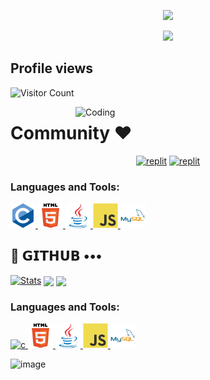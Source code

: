 
<!---
TECH-NERDS-19/TECH-NERDS-19 is a ✨ special ✨ repository because its `README.md` (this file) appears on your GitHub profile.
You can click the Preview link to take a look at your changes.
--->

<!---##TechNerds text--->
<p align="center">
  <a href="https://github.com/TECH-NERDS-19/readme-typing-svg">
    <img src="https://readme-typing-svg.demolab.com/?lines=𝐓𝐞𝐜𝐡𝐍𝐞𝐫𝐝𝐬&font=Fira%20SemiBold&center=true&width=480&height=45&color=fff68f&vCenter=true&pause=1000&size=40" /></a>
</p>

<!--##Description text-->
<p align="center">
  <a href="https://github.com/TECH-NERDS-19/readme-typing-svg">
    <img src="https://readme-typing-svg.demolab.com/?lines=ᴛᴜʀɴɪɴɢ%20ᴅʀᴇᴀᴍꜱ%20ɪɴᴛᴏ%20ᴄᴏᴅᴇ.;ɴᴅʀᴋ%20ꜰɪʀꜱᴛ%20ɢʀᴀᴅᴇ%20ᴄᴏʟʟᴇɢᴇ,%20ʜᴀꜱꜱᴀɴ&font=Fira%20Code&center=true&width=500&height=45&color=f75c7e&vCenter=true&pause=1000&size=22" /></a>
</p>

## Profile views 
![Visitor Count](https://profile-counter.glitch.me/{TECH-NERDS-19}/count.svg)

<!--##Coding Gif-->
<img align="right" alt="Coding" width="400" src="https://camo.githubusercontent.com/e20822b4282c07ffd010cd05f855a6561d3b62358ca9e607e4901288dd748fcb/68747470733a2f2f63646e2e6472696262626c652e636f6d2f75736572732f323133313939332f73637265656e73686f74732f343934383733362f74686f75676874776f726b732d6769665f6472696262626c652e676966">

<!--##Instagram
<p align="left"> <a href="https://instagram.com/technerds_club" target="blank"><img src="https://img.shields.io/badge/Follow-Instagram-blue?style=for-the-badge&logo=instagram&labelColor=blue" alt="technerds_club" /></a> </p>-->

# Community ❤️
</p>
<p align="center">
<a href="https://instagram.com/technerds_club"><img alt="replit" src="https://img.shields.io/badge/-Instagram-orange?style=for-the-badge&logo=instagram&logoColor=white"/></a> <a href="https://telegram.me/TechNerds_Club"><img alt="replit" src="https://img.shields.io/badge/-Telegram-blue?style=for-the-badge&logo=telegram&logoColor=white"/></a>
</p>

<!--##Programming Languages-->
<h3 align="left">Languages and Tools:</h3>
<p align="left">  <a href="https://www.cprogramming.com/" target="_blank" rel="noreferrer"> <img src="https://raw.githubusercontent.com/devicons/devicon/master/icons/c/c-original.svg" alt="c" width="40" height="40"/> </a>   <a href="https://www.w3.org/html/" target="_blank" rel="noreferrer"> <img src="https://raw.githubusercontent.com/devicons/devicon/master/icons/html5/html5-original-wordmark.svg" alt="html5" width="40" height="40"/> </a>   <a href="https://www.java.com" target="_blank" rel="noreferrer"> <img src="https://raw.githubusercontent.com/devicons/devicon/master/icons/java/java-original.svg" alt="java" width="40" height="40"/> </a>   <a href="https://developer.mozilla.org/en-US/docs/Web/JavaScript" target="_blank" rel="noreferrer"> <img src="https://raw.githubusercontent.com/devicons/devicon/master/icons/javascript/javascript-original.svg" alt="javascript" width="40" height="40"/> </a>   <a href="https://www.mysql.com/" target="_blank" rel="noreferrer"> <img src="https://raw.githubusercontent.com/devicons/devicon/master/icons/mysql/mysql-original-wordmark.svg" alt="mysql" width="40" height="40"/> </a> </p>

## 💜 𝗚𝗜𝗧𝗛𝗨𝗕 •••
[![Stats](https://github-readme-stats.vercel.app/api?username=TECH-NERDS-19&hide=prs&count_public=true&show_icons=true&theme=algolia)](https://github.com/TECH-NERDS-19/github-readme-stats)
<img src="https://github-readme-streak-stats.herokuapp.com?user=TECH-NERDS-19&theme=tokyonight" align="center">
<img src="https://github-readme-stats.vercel.app/api/top-langs/?username=TECH-NERDS-19&layout=compact&theme=tokyonight" align="center">


<h3 align="left">Languages and Tools:</h3>
<p align="left"> <a href="https://www.cprogramming.com/" target="_blank"> <img src="![image](https://github.com/TECH-NERDS-19/TECH-NERDS-19/assets/145664570/7e33f77d-7bde-49db-88ae-cde5b4eb3e32)
" alt="c" width="40" height="40"/> </a> <a href="https://www.w3.org/html/" target="_blank"> <img src="https://raw.githubusercontent.com/devicons/devicon/master/icons/html5/html5-original-wordmark.svg" alt="html5" width="40" height="40"/> </a> <a href="https://www.java.com" target="_blank"> <img src="https://raw.githubusercontent.com/devicons/devicon/master/icons/java/java-original.svg" alt="java" width="40" height="40"/> </a> <a href="https://developer.mozilla.org/en-US/docs/Web/JavaScript" target="_blank"> <img src="https://raw.githubusercontent.com/devicons/devicon/master/icons/javascript/javascript-original.svg" alt="javascript" width="40" height="40"/> </a> <a href="https://www.mysql.com/" target="_blank"> <img src="https://raw.githubusercontent.com/devicons/devicon/master/icons/mysql/mysql-original-wordmark.svg" alt="mysql" width="40" height="40"/> </a> </p>

![image](https://github.com/TECH-NERDS-19/TECH-NERDS-19/assets/145664570/0cb07b06-65ae-4e42-b58a-cbb26ce52f2a)


